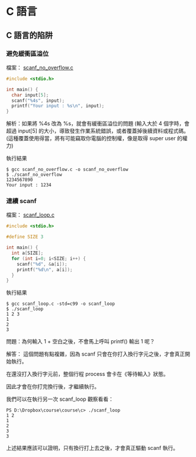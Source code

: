 # C 語言

## C 語言的陷阱

### 避免緩衝區溢位

檔案： [scanf_no_overflow.c](scanf_no_overflow.c)

```c
#include <stdio.h>

int main() {
  char input[5];
  scanf("%4s", input);
  printf("Your input : %s\n", input);
}
```

解析：如果將 %4s 改為 %s，就會有緩衝區溢位的問題 (輸入大於 4 個字時，會超過 input[5] 的大小，導致發生作業系統錯誤，或者覆蓋掉後續資料或程式碼。 (這種覆蓋使用得當，將有可能竊取你電腦的控制權，像是取得 super user 的權力)

執行結果

```
$ gcc scanf_no_overflow.c -o scanf_no_overflow
$ ./scanf_no_overflow
1234567890
Your input : 1234
```

### 連續 scanf

檔案： [scanf_loop.c](scanf_loop.c)

```c
#include <stdio.h>

#define SIZE 3

int main() {
  int a[SIZE];
  for (int i=0; i<SIZE; i++) {
    scanf("%d", &a[i]);    
    printf("%d\n", a[i]);    
  }
}
```

執行結果

```
$ gcc scanf_loop.c -std=c99 -o scanf_loop
$ ./scanf_loop
1 2 3
1
2
3
```

問題：為何輸入 1 + 空白之後，不會馬上呼叫 printf() 輸出 1 呢？

解答： 這個問題有點複雜，因為 scanf 只會在你打入換行字元之後，才會真正開始執行。

在還沒打入換行字元前，整個行程 process 會卡在《等待輸入》狀態。

因此才會在你打完換行後，才繼續執行。

我們可以在執行另一次 scanf_loop 觀察看看：

```
PS D:\Dropbox\course\course\c> ./scanf_loop
1 2
1
2
3
3
```

上述結果應該可以證明，只有換行打上去之後，才會真正驅動 scanf 執行。

